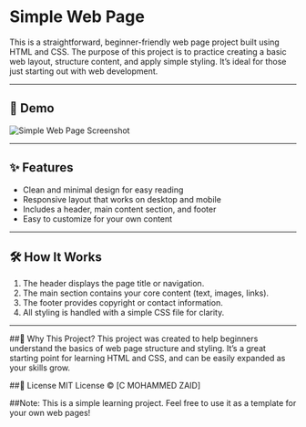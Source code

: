 # Simple Web Page

This is a straightforward, beginner-friendly web page project built using HTML and CSS. The purpose of this project is to practice creating a basic web layout, structure content, and apply simple styling. It’s ideal for those just starting out with web development.

---

## 🚀 Demo

![Simple Web Page Screenshot](https://via.placeholder.com/800x350?text=Simple+Web+Page+Demo)

---

## ✨ Features

- Clean and minimal design for easy reading
- Responsive layout that works on desktop and mobile
- Includes a header, main content section, and footer
- Easy to customize for your own content

---

## 🛠️ How It Works

1. The header displays the page title or navigation.
2. The main section contains your core content (text, images, links).
3. The footer provides copyright or contact information.
4. All styling is handled with a simple CSS file for clarity.

---


##🤔 Why This Project?
This project was created to help beginners understand the basics of web page structure and styling. It’s a great starting point for learning HTML and CSS, and can be easily expanded as your skills grow.

##📝 License
MIT License © [C MOHAMMED ZAID]

##Note:
This is a simple learning project. Feel free to use it as a template for your own web pages!